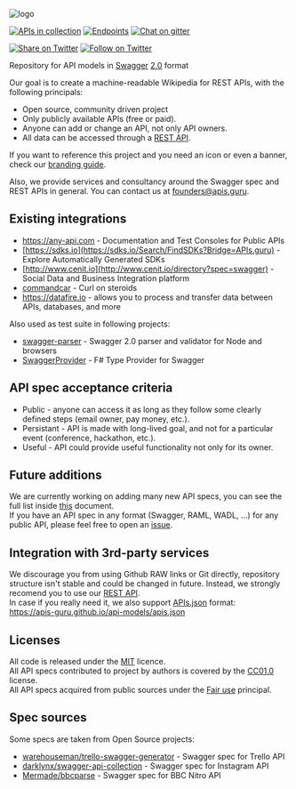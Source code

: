 ![logo]

[![APIs in collection][numApis-image]][apisDir-link]
[![Endpoints][endpoints-image]][apisDir-link]
[![Chat on gitter][gitter-image]][gitter-link]

[![Share on Twitter][twitter-image]][twitter-link]
[![Follow on Twitter][twitterFollow-image]][twitterFollow-link]

Repository for API models in [Swagger](http://swagger.io/) [2.0](https://github.com/swagger-api/swagger-spec/blob/master/versions/2.0.md) format

Our goal is to create a machine-readable Wikipedia for REST APIs, with the following principals:
- Open source, community driven project
- Only publicly available APIs (free or paid).
- Anyone can add or change an API, not only API owners.
- All data can be accessed through a [REST API](API.md).

If you want to reference this project and you need an icon or even a banner, check our [branding guide](branding/README.md).

Also, we provide services and consultancy around the Swagger spec and REST APIs in general.
You can contact us at founders@apis.guru.

Existing integrations
--------------------------
 - https://any-api.com - Documentation and Test Consoles for Public APIs
 - [https://sdks.io](https://sdks.io/Search/FindSDKs?Bridge=APIs.guru) - Explore Automatically Generated SDKs
 - [http://www.cenit.io](http://www.cenit.io/directory?spec=swagger) - Social Data and Business Integration platform
 - [commandcar](https://github.com/tikalk/commandcar#installing-from-api-models) - Curl on steroids
 - https://datafire.io - allows you to process and transfer data between APIs, databases, and more

Also used as test suite in following projects:
 - [swagger-parser](https://github.com/BigstickCarpet/swagger-parser) - Swagger 2.0 parser and validator for Node and browsers
 - [SwaggerProvider](https://github.com/sergey-tihon/SwaggerProvider) - F# Type Provider for Swagger

API spec acceptance criteria
--------------------------
* Public - anyone can access it as long as they follow some clearly defined steps (email owner, pay money, etc.).
* Persistant - API is made with long-lived goal, and not for a particular event (conference, hackathon, etc.).
* Useful - API could provide useful functionality not only for its owner.

Future additions
--------------------------
We are currently working on adding many new API specs, you can see the full list inside [this](https://docs.google.com/spreadsheets/d/14zxKcW_Pzu5aYI3Tnwe5ph2Ru2pkSP8yHWEQhx3t8pI/edit?usp=sharing) document.<BR>
If you have an API spec in any format (Swagger, RAML, WADL, ...) for any public API, please feel free to open an [issue](https://github.com/APIs-guru/api-models/issues/new).

Integration with 3rd-party services
--------------------------
We discourage you from using Github RAW links or Git directly, repository structure isn't stable and could be changed in future.
Instead, we strongly recomend you to use our [REST API](API.md).<BR>
In case if you really need it, we also support [APIs.json](http://apisjson.org/) format:<BR>
https://apis-guru.github.io/api-models/apis.json

Licenses
--------------------------
All code is released under the [MIT](http://opensource.org/licenses/MIT) licence.<br>
All API specs contributed to project by authors is covered by the [CC01.0](https://creativecommons.org/publicdomain/zero/1.0/) license.<br>
All API specs acquired from public sources under the [Fair use](http://en.wikipedia.org/wiki/Fair_use) principal.

Spec sources
--------------------------
Some specs are taken from Open Source projects:
 - [warehouseman/trello-swagger-generator](https://github.com/warehouseman/trello-swagger-generator/) - Swagger spec for Trello API
 - [darklynx/swagger-api-collection](https://github.com/darklynx/swagger-api-collection) - Swagger spec for Instagram API
 - [Mermade/bbcparse](https://github.com/Mermade/bbcparse) - Swagger spec for BBC Nitro API

[logo]: https://apis-guru.github.io/api-models/branding/logo_horizontal.svg "APIs.guru"
[twitter-image]: https://img.shields.io/twitter/url/http/APIs.guru.svg?style=social
[twitter-link]: https://twitter.com/intent/tweet?text=http%3A%2F%2FAPIs.guru%20-%20Wikipedia%20for%20%23Web%20%23APIs%20pic.twitter.com/UhlhbMw1NP
[twitterFollow-image]: https://img.shields.io/twitter/follow/APIs_guru.svg?style=social
[twitterFollow-link]: https://twitter.com/intent/follow?screen_name=APIs_guru
[gitter-image]: https://img.shields.io/gitter/room/APIs-guru/api-models.svg
[gitter-link]: https://gitter.im/APIs-guru/api-models
[numApis-image]: https://apis-guru.github.io/api-models/apis_in_collection_banner.svg
[endpoints-image]: https://apis-guru.github.io/api-models/endpoints_banner.svg
[apisDir-link]: ./APIs

